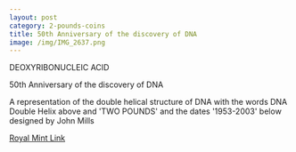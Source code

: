 ```yaml
---
layout: post
category: 2-pounds-coins
title: 50th Anniversary of the discovery of DNA
image: /img/IMG_2637.png
---
```


DEOXYRIBONUCLEIC ACID

50th Anniversary of the discovery of DNA

A representation of the double helical structure of DNA with the words DNA Double Helix above and 'TWO POUNDS' and the dates '1953-2003' below designed by John Mills

[Royal Mint Link](http://www.royalmint.com/discover/uk-coins/coin-design-and-specifications/two-pound-coin/2003-dna-discovery)
